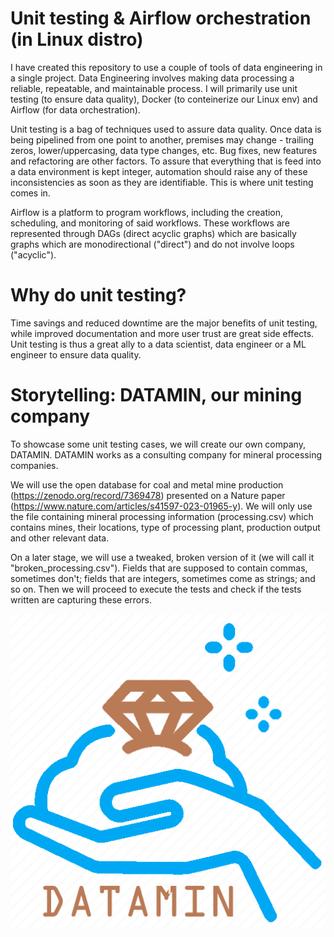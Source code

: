 # Unit testing & Airflow orchestration (in Linux distro)
I have created this repository to use a couple of tools of data engineering in a single project. Data Engineering involves making data processing a reliable, repeatable, and maintainable process. I will primarily use unit testing (to ensure data quality), Docker (to conteinerize our Linux env) and Airflow (for data orchestration).

Unit testing is a bag of techniques used to assure data quality. Once data is being pipelined from one point to another, premises may change - trailing zeros, lower/uppercasing, data type changes, etc. Bug fixes, new features and refactoring are other factors. To assure that everything that is feed into a data environment is kept integer, automation should raise any of these inconsistencies as soon as they are identifiable. This is where unit testing comes in.

Airflow is a platform to program workflows, including the creation, scheduling, and monitoring of said workflows. These workflows are represented through DAGs (direct acyclic graphs) which are basically graphs which are monodirectional ("direct") and do not involve loops ("acyclic").

# Why do unit testing?
Time savings and reduced downtime are the major benefits of unit testing, while improved documentation and more user trust are great side effects. Unit testing is thus a great ally to a data scientist, data engineer or a ML engineer to ensure data quality.

# Storytelling: DATAMIN, our mining company
To showcase some unit testing cases, we will create our own company, DATAMIN. DATAMIN works as a consulting company for mineral processing companies.

We will use the open database for coal and metal mine production (https://zenodo.org/record/7369478) presented on a Nature paper (https://www.nature.com/articles/s41597-023-01965-y). We will only use the file containing mineral processing information (processing.csv) which contains mines, their locations, type of processing plant, production output and other relevant data.

On a later stage, we will use a tweaked, broken version of it (we will call it "broken_processing.csv"). Fields that are supposed to contain commas, sometimes don't; fields that are integers, sometimes come as strings; and so on. Then we will proceed to execute the tests and check if the tests written are capturing these errors.

![DATAMIN](images/datamin.png)
